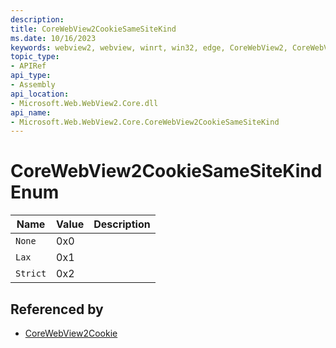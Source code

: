 ```yaml
---
description: 
title: CoreWebView2CookieSameSiteKind
ms.date: 10/16/2023
keywords: webview2, webview, winrt, win32, edge, CoreWebView2, CoreWebView2Controller, browser control, edge html, CoreWebView2CookieSameSiteKind
topic_type:
- APIRef
api_type:
- Assembly
api_location:
- Microsoft.Web.WebView2.Core.dll
api_name:
- Microsoft.Web.WebView2.Core.CoreWebView2CookieSameSiteKind
---
```


# CoreWebView2CookieSameSiteKind Enum

| Name |  Value | Description |
|--|--|--|
|`None` | 0x0  |  |
|`Lax` | 0x1  |  |
|`Strict` | 0x2  |  |


## Referenced by

- [CoreWebView2Cookie](corewebview2cookie.md)
